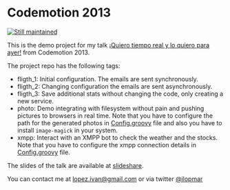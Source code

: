 Codemotion 2013
===============

[![Still maintained](http://stillmaintained.com/lmivan/codemotion-2013.png)](http://stillmaintained.com/lmivan/codemotion-2013")

This is the demo project for my talk [¡Quiero tiempo real y lo quiero para ayer!](http://codemotion.es/talk/19-october/88) from Codemotion 2013.

The project repo has the following tags:

- fligth_1: Initial configuration. The emails are sent synchronously.
- fligth_2: Changing configuration the emails are sent asynchronously.
- fligth_3: Save additional stats without changing the code, only creating a new service.
- photo: Demo integrating with filesystem without pain and pushing pictures to browsers in real time. Note that you have to configure the path for the generated photos in [Config.groovy](https://github.com/lmivan/codemotion-2013/blob/master/grails-app/conf/Config.groovy#L94) file and also you have to install `image-magick` in your system.
- xmpp: Interact with an XMPP bot to check the weather and the stocks. Note that you have to configure the xmpp connection details in [Config.groovy](https://github.com/lmivan/codemotion-2013/blob/master/grails-app/conf/Config.groovy#L96) file.

The slides of the talk are available at [slideshare](http://www.slideshare.net/ilopmar/quiero-tiempo-real-y-lo-quiero-para-ayer).

You can contact me at lopez.ivan@gmail.com or via twitter [@ilopmar](https://twitter.com/ilopmar)

